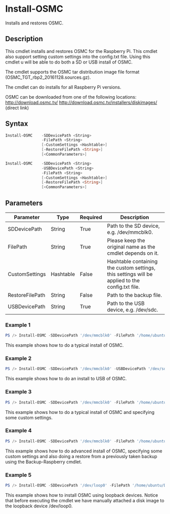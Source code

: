 # Install-OSMC
Installs and restores OSMC.

## Description
This cmdlet installs and restores OSMC for the Raspberry Pi. This cmdlet also support setting custom settings into the config.txt file. Using this cmdlet u will be able to do both a SD or USB install of OSMC.
    
The cmdlet supports the OSMC tar distribution image file format (OSMC_TGT_rbp2_20161128.sources.gz).

The cmdlet can do installs for all Raspberry Pi versions.

OSMC can be downloaded from one of the following locations:
http://download.osmc.tv/
http://download.osmc.tv/installers/diskimages/ (direct link)

## Syntax
```powershell
Install-OSMC    -SDDevicePath <String>
                -FilePath <String>
                [-CustomSettings <Hashtable>]
                [-RestoreFilePath <String>]
                [<CommonParameters>]
```
```powershell
Install-OSMC    -SDDevicePath <String>
                -USBDevicePath <String>
                -FilePath <String>
                [-CustomSettings <Hashtable>]
                [-RestoreFilePath <String>]
                [<CommonParameters>]
```

## Parameters
Parameter|Type|Required|Description
---------|----|--------|-----------
|SDDevicePath|String|True|Path to the SD device, e.g. /dev/mmcblk0.|
|FilePath|String|True|Please keep the original name as the cmdlet depends on it.|
|CustomSettings|Hashtable|False|Hashtable containing the custom settings, this settings will be applied to the config.txt file.|
|RestoreFilePath|String|False|Path to the backup file.|
|USBDevicePath|String|True|Path to the USB device, e.g. /dev/sdc.|

### Example 1
```powershell
PS /> Install-OSMC -SDDevicePath '/dev/mmcblk0' -FilePath '/home/ubuntu/Downloads/OSMC_TGT_rbp2_20161128.img.gz'
```
This example shows how to do a typical install of OSMC.

### Example 2
```powershell
PS /> Install-OSMC -SDDevicePath '/dev/mmcblk0' -USBDevicePath '/dev/sdc' -FilePath '/home/ubuntu/Downloads/OSMC_TGT_rbp2_20161128.img.gz' -CustomSettings @{arm_freq=1000;core_freq=500;sdram_freq=500;over_voltage=2}
```
This example shows how to do an install to USB of OSMC.

### Example 3
```powershell
PS /> Install-OSMC -SDDevicePath '/dev/mmcblk0' -FilePath '/home/ubuntu/Downloads/OSMC_TGT_rbp2_20161128.img.gz' -CustomSettings @{arm_freq=1000;core_freq=500;sdram_freq=500;over_voltage=2;gpu_mem=320}
```
This example shows how to do a typical install of OSMC and specifying some custom settings.

### Example 4
```powershell
PS /> Install-OSMC -SDDevicePath '/dev/mmcblk0' -FilePath '/home/ubuntu/Downloads/OSMC_TGT_rbp2_20161128.img.gz' -RestoreFilePath '/home/ubuntu/Kodi/Backup/OpenELEC-20161214183622.tar' -CustomSettings @{arm_freq=1000;core_freq=500;sdram_freq=500;over_voltage=2}
```
This example shows how to do advanced install of OSMC, specifying some custom settings and also doing a restore from a previously taken backup using the Backup-Raspberry cmdlet.

### Example 5
```powershell
PS /> Install-OSMC -SDDevicePath '/dev/loop0' -FilePath '/home/ubuntu/Downloads/OSMC_TGT_rbp2_20161128.img.gz' -RestoreFilePath '/home/ubuntu/Backups/OSMC-20161223084639.tar'
```
This example shows how to install OSMC using loopback devices. Notice that before executing the cmdlet we have manually attached a disk image to the loopback device /dev/loop0.